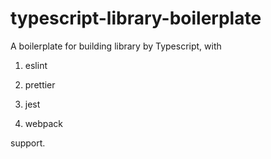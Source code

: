 # typescript-library-boilerplate

A boilerplate for building library by Typescript, with

1. eslint

1. prettier

1. jest

1. webpack

support.
